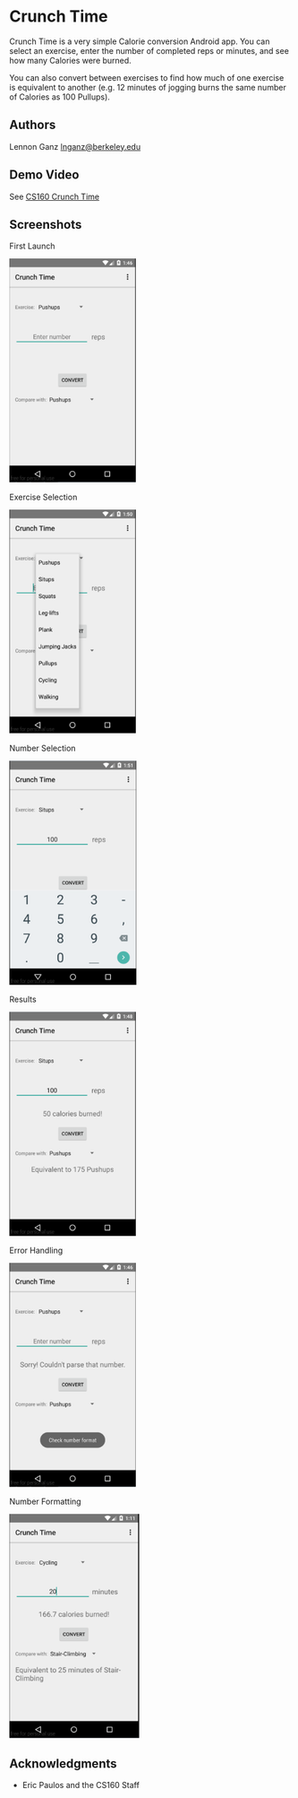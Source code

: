 # Crunch Time

Crunch Time is a very simple Calorie conversion Android app. You can select an exercise, enter the number of completed reps or minutes, and see how many Calories were burned.


You can also convert between exercises to find how much of one exercise is equivalent to another (e.g. 12 minutes of jogging burns the same number of Calories as 100 Pullups).

## Authors

Lennon Ganz lnganz@berkeley.edu

## Demo Video

See [CS160 Crunch Time](https://www.youtube.com/watch?v=etKf3p4xLOE)

## Screenshots

First Launch

<img src="screenshots/on_launch.png" height="400" alt="Screenshot"/>

Exercise Selection

<img src="screenshots/exercise_selection.png" height="400" alt="Screenshot"/>

Number Selection

<img src="screenshots/number_selection.png" height="400" alt="Screenshot"/>

Results

<img src="screenshots/results.png" height="400" alt="Screenshot"/>

Error Handling

<img src="screenshots/null_entry.png" height="400" alt="Screenshot"/>

Number Formatting

<img src="screenshots/number_format.png" height="400" alt="Screenshot"/>


## Acknowledgments

* Eric Paulos and the CS160 Staff
